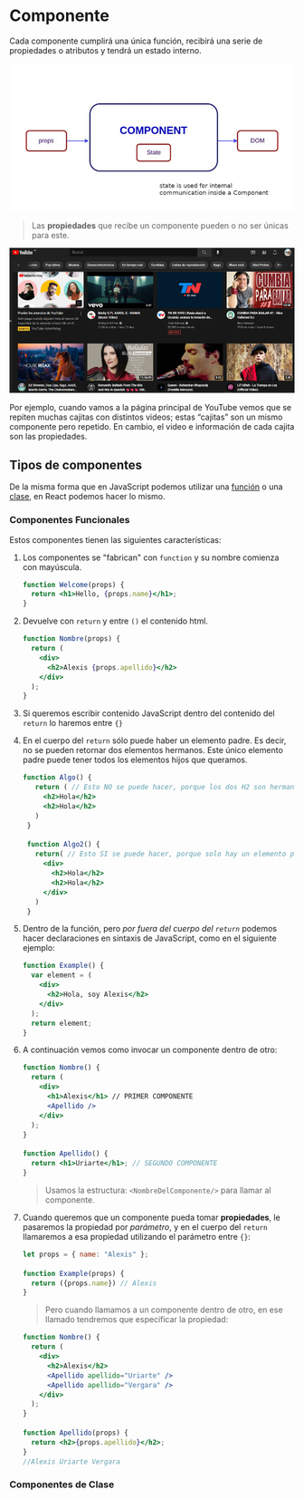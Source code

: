 # Componente

Cada componente cumplirá una única función, recibirá una serie de propiedades o atributos y tendrá un estado interno.

![componente](./Images/componente.png)

> Las **propiedades** que recibe un componente pueden o no ser únicas para este.

![youtube](./Images/youtube.png)

Por ejemplo, cuando vamos a la página principal de YouTube vemos que se repiten muchas cajitas con distintos videos; estas “cajitas” son un mismo componente pero repetido. En cambio, el video e información de cada cajita son las propiedades.

## Tipos de componentes

De la misma forma que en JavaScript podemos utilizar una [función](../../00-Languages/JavaScript/02-INTERMEDIATE/03-Functions.md) o una [clase](../../00-Languages/JavaScript/03-POO/03-Clases.md), en React podemos hacer lo mismo.

### Componentes Funcionales

Estos componentes tienen las siguientes características:

1. Los componentes se "fabrican" con `function` y su nombre comienza con mayúscula.

   ```jsx
   function Welcome(props) {
     return <h1>Hello, {props.name}</h1>;
   }
   ```

2. Devuelve con `return` y entre `()` el contenido html.

   ```jsx
   function Nombre(props) {
     return (
       <div>
         <h2>Alexis {props.apellido}</h2>
       </div>
     );
   }
   ```

3. Si queremos escribir contenido JavaScript dentro del contenido del `return` lo haremos entre `{}`

4. En el cuerpo del `return` sólo puede haber un elemento padre. Es decir, no se pueden retornar dos elementos hermanos. Este único elemento padre puede tener todos los elementos hijos que queramos.

   ```jsx
   function Algo() {
      return ( // Esto NO se puede hacer, porque los dos H2 son hermanos.
   	    <h2>Hola</h2>
   	    <h2>Hola</h2>
      )
    }

    function Algo2() {
      return( // Esto SI se puede hacer, porque solo hay un elemento padre.
   	    <div>
   		  <h2>Hola</h2>
   		  <h2>Hola</h2>
   	    </div>
      )
    }
   ```

5. Dentro de la función, pero _por fuera del cuerpo del `return`_ podemos hacer declaraciones en sintaxis de JavaScript, como en el siguiente ejemplo:

   ```jsx
   function Example() {
     var element = (
       <div>
         <h2>Hola, soy Alexis</h2>
       </div>
     );
     return element;
   }
   ```

6. A continuación vemos como invocar un componente dentro de otro:

   ```jsx
   function Nombre() {
     return (
       <div>
         <h1>Alexis</h1> // PRIMER COMPONENTE
         <Apellido />
       </div>
     );
   }

   function Apellido() {
     return <h1>Uriarte</h1>; // SEGUNDO COMPONENTE
   }
   ```

   > Usamos la estructura: `<NombreDelComponente/>` para llamar al componente.

7. Cuando queremos que un componente pueda tomar **propiedades**, le pasaremos la propiedad por _parámetro_, y en el cuerpo del `return` llamaremos a esa propiedad utilizando el parámetro entre `{}`:

   ```jsx
   let props = { name: "Alexis" };

   function Example(props) {
     return ({props.name}) // Alexis
   }
   ```

   > Pero cuando llamamos a un componente dentro de otro, en ese llamado tendremos que especificar la propiedad:

   ```jsx
   function Nombre() {
     return (
       <div>
         <h2>Alexis</h2>
         <Apellido apellido="Uriarte" />
         <Apellido apellido="Vergara" />
       </div>
     );
   }

   function Apellido(props) {
     return <h2>{props.apellido}</h2>;
   }
   //Alexis Uriarte Vergara
   ```

### Componentes de Clase


